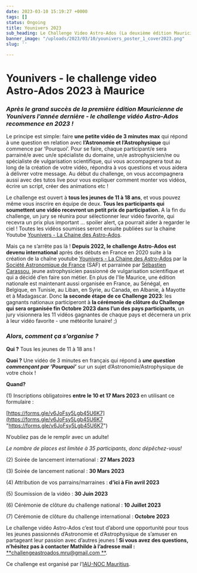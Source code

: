 ```yaml
---
date: 2023-03-10 15:19:27 +0000
tags: []
status: Ongoing
title: Younivers 2023
sub_heading: Le Challenge Video Astro-Ados (La deuxième édition Mauricienne de Younivers)
banner_image: "/uploads/2023/03/10/younivers_poster_1_cover2023.png"
slug: ''

---
```

# **Younivers - le challenge video Astro-Ados 2023 à Maurice**

### **_Après le grand succès de la première édition Mauricienne de Younivers l’année dernière - le challenge vidéo Astro-Ados recommence en 2023 !_**

Le principe est simple: faire **une petite vidéo de 3 minutes max** qui répond à une question en relation avec **l’Astronomie et l’Astrophysique** qui commence par ‘Pourquoi’. Pour se faire, chaque participant/e sera parrainé/e avec un/e spécialiste du domaine, un/e astrophysicien/ne ou spécialiste de vulgarisation scientifique, qui vous accompagnera tout au long de la création de votre vidéo, répondra à vos questions et vous aidera à délivrer votre message. Au début du challenge, on vous accompagnera aussi avec des tutos live pour vous expliquer comment monter vos vidéos, écrire un script, créer des animations etc !

Le challenge est ouvert à **tous les jeunes de 11 à 18 ans**, et vous pouvez même vous inscrire en équipe de deux. **Tous les participants qui soumettent une vidéo recevront un petit prix de participation.** A la fin du challenge, un jury se réunira pour sélectionner leur vidéo favorite, qui recevra un prix plus important … spoiler alert, ça pourrait aider à regarder le ciel ! Toutes les vidéos soumises seront ensuite publiées sur la chaine Youtube [Younivers - La Chaine des Astro-Ados](https://www.youtube.com/channel/UC0hBwhCzauxWlRzQ3iD99HQ).

Mais ça ne s’arrête pas là ! **Depuis 2022, le challenge Astro-Ados est devenu international** après des débuts en France en 2020 suite à la création de la chaîne youtube [Younivers - La Chaine des Astro-Ados](https://www.youtube.com/channel/UC0hBwhCzauxWlRzQ3iD99HQ) par la [Société Astronomique de France](https://saf-astronomie.fr/younivers/) (SAF) et parrainée par [Sébastien Carassou](https://www.sebastiencarassou.com/), jeune astrophysicien passionné de vulgarisation scientifique et qui a décidé d’en faire son métier. En plus de l'Ile Maurice, une édition nationale est maintenant aussi organisée en France, au Sénégal, en Belgique, en Tunisie, au Liban, en Syrie, au Canada, en Albanie, à Mayotte et à Madagascar. Donc **la seconde étape de ce Challenge 2023**: les gagnants nationaux participeront à **la cérémonie de clôture du Challenge qui sera organisée fin Octobre 2023 dans l’un des pays participants**, un jury visionnera les 11 vidéos gagnantes de chaque pays et décernera un prix à leur vidéo favorite - une météorite lunaire! ;)

### **_Alors, comment ça s’organise ?_**

**Qui ?** Tous les jeunes de 11 à 18 ans !

**Quoi ?** Une vidéo de 3 minutes en français qui répond à **_une question commençant par ‘Pourquoi’_** sur un sujet d’Astronomie/Astrophysique de votre choix !

**Quand?**

(1) Inscriptions obligatoires **entre le 10 et 17 Mars 2023** en utilisant ce formulaire :

[https://forms.gle/v6JoFsy5Lgb45U6K7](https://forms.gle/v6JoFsy5Lgb45U6K7 "https://forms.gle/v6JoFsy5Lgb45U6K7") 

N’oubliez pas de le remplir avec un adulte!

_Le nombre de places est limitée à 35 participants, donc dépêchez-vous!_

(2) Soirée de lancement international : **27 Mars 2023**

(3) Soirée de lancement national : **30 Mars 2023**

(4) Attribution de vos parrains/marraines : **d’ici à Fin avril 2023**

(5) Soumission de la vidéo : **30 Juin 2023**

(6) Cérémonie de clôture du challenge national : **10 Juillet 2023**

(7) Cérémonie de clôture du challenge international : **Octobre 2023**

Le challenge vidéo Astro-Ados c’est tout d’abord une opportunité pour tous les jeunes passionnés d’Astronomie et d’Astrophysique de s’amuser en partageant leur passion avec d’autres jeunes ! **Si vous avez des questions, n’hésitez pas à contacter Mathilde à l’adresse mail :** [**challengeastroados.mru@gmail.com **](mailto:challengeastroados.mru@gmail.com).

Ce challenge est organisé par l’[IAU-NOC Mauritius](https://iau-noc-mur.netlify.app/).